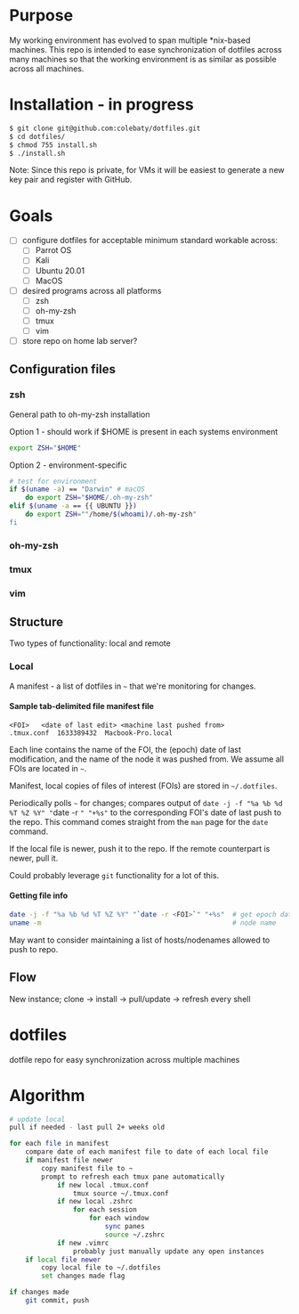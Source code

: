 # Purpose

My working environment has evolved to span multiple \*nix-based machines. This
repo is intended to ease synchronization of dotfiles across many machines so
that the working environment is as similar as possible across all machines.

# Installation - in progress

```bash
$ git clone git@github.com:colebaty/dotfiles.git
$ cd dotfiles/
$ chmod 755 install.sh
$ ./install.sh
```
Note: Since this repo is private, for VMs it will be easiest to generate a new
key pair and register with GitHub.

# Goals

- [ ] configure dotfiles for acceptable minimum standard workable across:
    - [ ] Parrot OS
    - [ ] Kali
    - [ ] Ubuntu 20.01
    - [ ] MacOS
- [ ] desired programs across all platforms
    - [ ] zsh
    - [ ] oh-my-zsh
    - [ ] tmux
    - [ ] vim
- [ ] store repo on home lab server?

## Configuration files

### zsh

General path to oh-my-zsh installation

Option 1 - should work if $HOME is present in each systems environment
```bash
export ZSH="$HOME"
```

Option 2 - environment-specific
```bash
# test for environment
if $(uname -a) == "Darwin" # macOS
    do export ZSH="$HOME/.oh-my-zsh"
elif $(uname -a == {{ UBUNTU }})
    do export ZSH=""/home/$(whoami)/.oh-my-zsh"
fi
```

### oh-my-zsh

### tmux

### vim

## Structure 

Two types of functionality: local and remote

### Local

A manifest - a list of dotfiles in `~` that we're monitoring for changes. 

#### Sample tab-delimited file manifest file
```
<FOI>   <date of last edit> <machine last pushed from>
.tmux.conf  1633389432  Macbook-Pro.local
```

Each line contains the name of the FOI, the (epoch) date of last modification,
and the name of the node it was pushed from.  We assume all FOIs are located in `~`.

Manifest, local copies of files of interest (FOIs) are stored in `~/.dotfiles`.

Periodically polls `~` for changes; compares output of `date -j -f "%a %b %d %T %Z %Y" "`date -r <FOI>`" "+%s"` 
to the corresponding FOI's date of last push to the repo. This command comes straight 
from the `man` page for the `date` command. 

If the local file is newer, push it to the repo. If the remote counterpart is newer, pull it.

Could probably leverage `git` functionality for a lot of this.

#### Getting file info
```bash
date -j -f "%a %b %d %T %Z %Y" "`date -r <FOI>`" "+%s"  # get epoch date of FOI
uname -m                                                # node name
```

May want to consider maintaining a list of hosts/nodenames allowed to push to
repo.

## Flow

New instance;
clone -> install -> pull/update -> refresh every shell

# dotfiles
dotfile repo for easy synchronization across multiple machines

# Algorithm

```bash
# update local
pull if needed - last pull 2+ weeks old

for each file in manifest
    compare date of each manifest file to date of each local file
    if manifest file newer
        copy manifest file to ~
        prompt to refresh each tmux pane automatically
            if new local .tmux.conf
                tmux source ~/.tmux.conf
            if new local .zshrc
                for each session
                    for each window
                        sync panes
                        source ~/.zshrc
            if new .vimrc
                probably just manually update any open instances
    if local file newer
        copy local file to ~/.dotfiles
        set changes made flag

if changes made
    git commit, push
```
